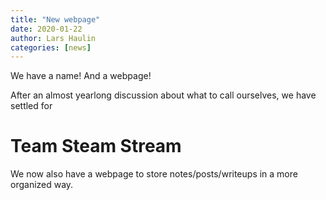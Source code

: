 ```yaml
---
title: "New webpage"
date: 2020-01-22
author: Lars Haulin
categories: [news]
---
```


We have a name! And a webpage!

<!--more-->

After an almost yearlong discussion about what to call ourselves, we have
settled for

# Team Steam Stream

We now also have a webpage to store notes/posts/writeups in a more
organized way.

